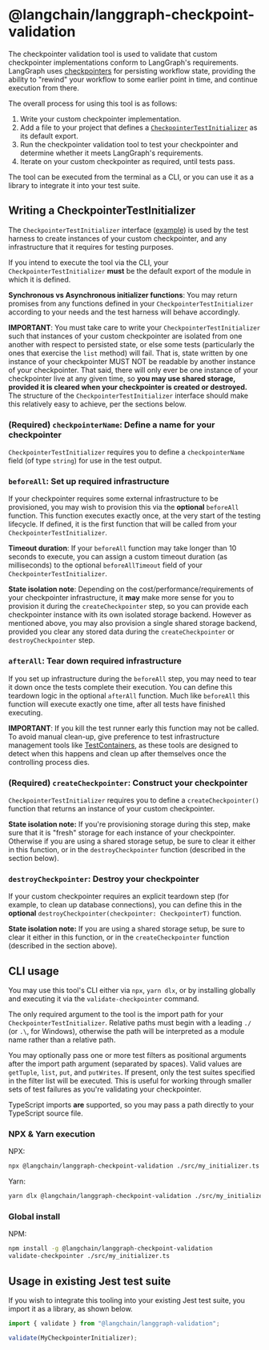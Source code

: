 # @langchain/langgraph-checkpoint-validation

The checkpointer validation tool is used to validate that custom checkpointer implementations conform to LangGraph's requirements. LangGraph uses [checkpointers](https://langchain-ai.github.io/langgraphjs/concepts/persistence/#checkpointer-libraries) for persisting workflow state, providing the ability to "rewind" your workflow to some earlier point in time, and continue execution from there.

The overall process for using this tool is as follows:

1. Write your custom checkpointer implementation.
2. Add a file to your project that defines a [`CheckpointerTestInitializer`](./src/types.ts) as its default export.
3. Run the checkpointer validation tool to test your checkpointer and determine whether it meets LangGraph's requirements.
4. Iterate on your custom checkpointer as required, until tests pass.

The tool can be executed from the terminal as a CLI, or you can use it as a library to integrate it into your test suite.

## Writing a CheckpointerTestInitializer

The `CheckpointerTestInitializer` interface ([example](./src/tests/postgres_initializer.ts)) is used by the test harness to create instances of your custom checkpointer, and any infrastructure that it requires for testing purposes.

If you intend to execute the tool via the CLI, your `CheckpointerTestInitializer` **must** be the default export of the module in which it is defined.

**Synchronous vs Asynchronous initializer functions**: You may return promises from any functions defined in your `CheckpointerTestInitializer` according to your needs and the test harness will behave accordingly.

**IMPORTANT**: You must take care to write your `CheckpointerTestInitializer` such that instances of your custom checkpointer are isolated from one another with respect to persisted state, or else some tests (particularly the ones that exercise the `list` method) will fail. That is, state written by one instance of your checkpointer MUST NOT be readable by another instance of your checkpointer. That said, there will only ever be one instance of your checkpointer live at any given time, so **you may use shared storage, provided it is cleared when your checkpointer is created or destroyed.** The structure of the `CheckpointerTestInitializer` interface should make this relatively easy to achieve, per the sections below.


### (Required) `checkpointerName`: Define a name for your checkpointer

`CheckpointerTestInitializer` requires you to define a `checkpointerName` field (of type `string`) for use in the test output.

### `beforeAll`: Set up required infrastructure

If your checkpointer requires some external infrastructure to be provisioned, you may wish to provision this via the **optional** `beforeAll` function. This function executes exactly once, at the very start of the testing lifecycle. If defined, it is the first function that will be called from your `CheckpointerTestInitializer`.

**Timeout duration**: If your `beforeAll` function may take longer than 10 seconds to execute, you can assign a custom timeout duration (as milliseconds) to the optional `beforeAllTimeout` field of your `CheckpointerTestInitializer`.

**State isolation note**: Depending on the cost/performance/requirements of your checkpointer infrastructure, it **may** make more sense for you to provision it during the `createCheckpointer` step, so you can provide each checkpointer instance with its own isolated storage backend. However as mentioned above, you may also provision a single shared storage backend, provided you clear any stored data during the `createCheckpointer` or `destroyCheckpointer` step.

### `afterAll`: Tear down required infrastructure

If you set up infrastructure during the `beforeAll` step, you may need to tear it down once the tests complete their execution. You can define this teardown logic in the optional `afterAll` function. Much like `beforeAll` this function will execute exactly one time, after all tests have finished executing.

**IMPORTANT**: If you kill the test runner early this function may not be called. To avoid manual clean-up, give preference to test infrastructure management tools like [TestContainers](https://testcontainers.com/guides/getting-started-with-testcontainers-for-nodejs/), as these tools are designed to detect when this happens and clean up after themselves once the controlling process dies.

### (Required) `createCheckpointer`: Construct your checkpointer

`CheckpointerTestInitializer` requires you to define a `createCheckpointer()` function that returns an instance of your custom checkpointer.

**State isolation note:** If you're provisioning storage during this step, make sure that it is "fresh" storage for each instance of your checkpointer. Otherwise if you are using a shared storage setup, be sure to clear it either in this function, or in the `destroyCheckpointer` function (described in the section below).

### `destroyCheckpointer`: Destroy your checkpointer

If your custom checkpointer requires an explicit teardown step (for example, to clean up database connections), you can define this in the **optional** `destroyCheckpointer(checkpointer: CheckpointerT)` function.

**State isolation note:** If you are using a shared storage setup, be sure to clear it either in this function, or in the `createCheckpointer` function (described in the section above).

## CLI usage

You may use this tool's CLI either via `npx`, `yarn dlx`, or by installing globally and executing it via the `validate-checkpointer` command.

The only required argument to the tool is the import path for your `CheckpointerTestInitializer`. Relative paths must begin with a leading `./` (or `.\`, for Windows), otherwise the path will be interpreted as a module name rather than a relative path.

You may optionally pass one or more test filters as positional arguments after the import path argument (separated by spaces). Valid values are `getTuple`, `list`, `put`, and `putWrites`. If present, only the test suites specified in the filter list will be executed. This is useful for working through smaller sets of test failures as you're validating your checkpointer.

TypeScript imports **are** supported, so you may pass a path directly to your TypeScript source file.

### NPX & Yarn execution

NPX:

```bash
npx @langchain/langgraph-checkpoint-validation ./src/my_initializer.ts
```

Yarn:

```bash
yarn dlx @langchain/langgraph-checkpoint-validation ./src/my_initializer.ts
```

### Global install

NPM:

```bash
npm install -g @langchain/langgraph-checkpoint-validation
validate-checkpointer ./src/my_initializer.ts
```

## Usage in existing Jest test suite

If you wish to integrate this tooling into your existing Jest test suite, you import it as a library, as shown below.

```ts
import { validate } from "@langchain/langgraph-validation";

validate(MyCheckpointerInitializer);
```
